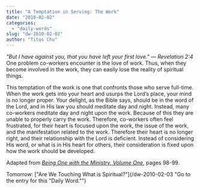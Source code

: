 ```yaml
---
title: "A Temptation in Serving: The Work"
date: "2010-02-02"
categories: 
  - "daily-words"
slug: "dw-2010-02-02"
author: "Titus Chu"
---
```


_"But I have against you, that you have left your first love." — Revelation 2:4_ One problem co-workers encounter is the love of work. Thus, when they become involved in the work, they can easily lose the reality of spiritual things.

This temptation of the work is one that confronts those who serve full-time. When the work gets into your heart and usurps the Lord’s place, your mind is no longer proper. Your delight, as the Bible says, should be in the word of the Lord, and in His law you should meditate day and night. Instead, many co-workers meditate day and night upon the work. Because of this they are unable to properly carry the work. Therefore, co-workers often feel frustrated, for their heart is focused upon the work, the issue of the work, and the manifestation related to the work. Therefore their heart is no longer right, and their relationship with the Lord is deficient. Instead of considering His word, or what is in His heart for others, their consideration is fixed upon how the work should be developed.

Adapted from _[Being One with the Ministry, Volume One](/book-one-with-the-ministry-vol-1 "Go to the listing for this book.")_, pages 98-99.

Tomorrow: ["Are We Touching What is Spiritual?"](/dw-2010-02-03 "Go to the entry for this "Daily Word."")
